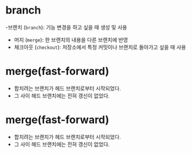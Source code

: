 # branch 
-브랜치 (`branch`): 기능 변경을 하고 싶을 때 생성 및 사용
- 머지 (`merge`): 한 브랜치의 내용을 다른 브랜치에 반영
- 체크아웃 (`checkout`): 저장소에서 특정 커밋이나 브랜치로 돌아가고 싶을 때 사용

# merge(fast-forward)
- 합치려는 브랜치가 헤드 브랜치로부터 시작되었다.
- 그 사이 헤드 브랜치에는 전혀 갱신이 없었다.

# merge(fast-forward)
- 합치려는 브랜치가 헤드 브랜치로부터 시작되었다.
- 그 사이 헤드 브랜치에는 전혀 갱신이 없었다.